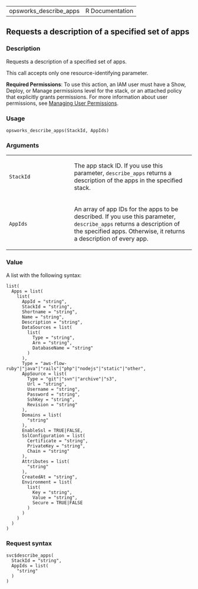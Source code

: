 <table style="width: 100%;">
<tbody>
<tr class="odd">
<td>opsworks_describe_apps</td>
<td style="text-align: right;">R Documentation</td>
</tr>
</tbody>
</table>

## Requests a description of a specified set of apps

### Description

Requests a description of a specified set of apps.

This call accepts only one resource-identifying parameter.

**Required Permissions**: To use this action, an IAM user must have a
Show, Deploy, or Manage permissions level for the stack, or an attached
policy that explicitly grants permissions. For more information about
user permissions, see [Managing User
Permissions](https://docs.aws.amazon.com/opsworks/latest/userguide/opsworks-security-users.html).

### Usage

    opsworks_describe_apps(StackId, AppIds)

### Arguments

<table>
<colgroup>
<col style="width: 35%" />
<col style="width: 65%" />
</colgroup>
<tbody>
<tr class="odd">
<td><code id="opsworks_describe_apps_:_StackId">StackId</code></td>
<td><p>The app stack ID. If you use this parameter,
<code>describe_apps</code> returns a description of the apps in the
specified stack.</p></td>
</tr>
<tr class="even">
<td><code id="opsworks_describe_apps_:_AppIds">AppIds</code></td>
<td><p>An array of app IDs for the apps to be described. If you use this
parameter, <code>describe_apps</code> returns a description of the
specified apps. Otherwise, it returns a description of every
app.</p></td>
</tr>
</tbody>
</table>

### Value

A list with the following syntax:

    list(
      Apps = list(
        list(
          AppId = "string",
          StackId = "string",
          Shortname = "string",
          Name = "string",
          Description = "string",
          DataSources = list(
            list(
              Type = "string",
              Arn = "string",
              DatabaseName = "string"
            )
          ),
          Type = "aws-flow-ruby"|"java"|"rails"|"php"|"nodejs"|"static"|"other",
          AppSource = list(
            Type = "git"|"svn"|"archive"|"s3",
            Url = "string",
            Username = "string",
            Password = "string",
            SshKey = "string",
            Revision = "string"
          ),
          Domains = list(
            "string"
          ),
          EnableSsl = TRUE|FALSE,
          SslConfiguration = list(
            Certificate = "string",
            PrivateKey = "string",
            Chain = "string"
          ),
          Attributes = list(
            "string"
          ),
          CreatedAt = "string",
          Environment = list(
            list(
              Key = "string",
              Value = "string",
              Secure = TRUE|FALSE
            )
          )
        )
      )
    )

### Request syntax

    svc$describe_apps(
      StackId = "string",
      AppIds = list(
        "string"
      )
    )
